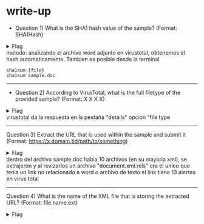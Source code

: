 # write-up

- Question 1) What is the SHA1 hash value of the sample? (Format: SHA1Hash)

<details>
  <summary>Flag</summary>

  ```
  06727ffda60359236a8029e0b3e8a0fd11c23313
  ```
</details>
metodo:
analizando el archivo word adjunto en virustotal, obtenemos el hash automaticamente.
Tambien es posible desde la terminal

```
sha1sum {file}
sha1sum sample.doc
``` 
---

- Question 2) According to VirusTotal, what is the full filetype of the provided sample? (Format: X X X X) 

<details>
  <summary>Flag</summary>

  ```
  Office Open XML Document
  ```
</details>
 virustotal da la respuesta en la pestaña "details" opcion "file type

 ---
 Question 3) Extract the URL that is used within the sample and submit it (Format: https://x.domain.tld/path/to/something)

 <details>
  <summary>Flag</summary>

  ```
  https://www.xmlformats.com/office/word/2022/wordprocessingDrawing/RDF842l.html!"
  ```
</details>
dentro del archivo sample.doc habia 10 archivos (en su mayoria xml), se extrajeron y al revizarlos un archivo "document.xml.rels" era el unico que tenia un link no relacionado a word o archivo de texto
el link tiene 13 alertas en virus total

---
Question 4) What is the name of the XML file that is storing the extracted URL? (Format: file.name.ext) 
 <details>
  <summary>Flag</summary>

  ```
  document.xml.rels
  ```
</details>
